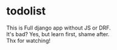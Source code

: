 # todolist
This is Full django app without JS or DRF.<br>
It's bad? Yes, but learn first, shame after.<br>
Thx for watching!
